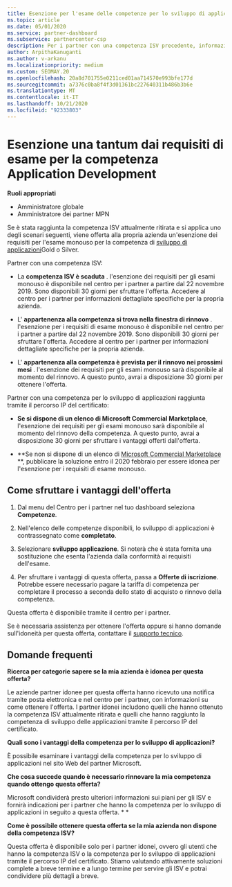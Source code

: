```yaml
---
title: Esenzione per l'esame delle competenze per lo sviluppo di applicazioni
ms.topic: article
ms.date: 05/01/2020
ms.service: partner-dashboard
ms.subservice: partnercenter-csp
description: Per i partner con una competenza ISV precedente, informazioni su come ottenere un'esenzione per i requisiti di esame monouso per la competenza di sviluppo delle applicazioni
author: ArpithaKanuganti
ms.author: v-arkanu
ms.localizationpriority: medium
ms.custom: SEOMAY.20
ms.openlocfilehash: 20a8d701755e0211ced01aa714570e993bfe177d
ms.sourcegitcommit: a7376c0ba8f4f3d01361bc227640311b486b3b6e
ms.translationtype: MT
ms.contentlocale: it-IT
ms.lasthandoff: 10/21/2020
ms.locfileid: "92333803"
---
```

# <a name="one-time-exam-requirements-exemption-for-the-application-development-competency"></a>Esenzione una tantum dai requisiti di esame per la competenza Application Development

**Ruoli appropriati**

- Amministratore globale
- Amministratore dei partner MPN

Se è stata raggiunta la competenza ISV attualmente ritirata e si applica uno degli scenari seguenti, viene offerta alla propria azienda un'esenzione dei requisiti per l'esame monouso per la competenza di [sviluppo di applicazioni](https://partner.microsoft.com/membership/application-development-competency)Gold o Silver. 

Partner con una competenza ISV:

- La **competenza ISV è scaduta** . l'esenzione dei requisiti per gli esami monouso è disponibile nel centro per i partner a partire dal 22 novembre 2019. Sono disponibili 30 giorni per sfruttare l'offerta. Accedere al centro per i partner per informazioni dettagliate specifiche per la propria azienda.

- L' **appartenenza alla competenza si trova nella finestra di rinnovo** . l'esenzione per i requisiti di esame monouso è disponibile nel centro per i partner a partire dal 22 novembre 2019. Sono disponibili 30 giorni per sfruttare l'offerta. Accedere al centro per i partner per informazioni dettagliate specifiche per la propria azienda.

- L' **appartenenza alla competenza è prevista per il rinnovo nei prossimi mesi** . l'esenzione dei requisiti per gli esami monouso sarà disponibile al momento del rinnovo. A questo punto, avrai a disposizione 30 giorni per ottenere l'offerta.

Partner con una competenza per lo sviluppo di applicazioni raggiunta tramite il percorso IP del certificato:

- **Se si dispone di un elenco di Microsoft Commercial Marketplace**, l'esenzione dei requisiti per gli esami monouso sarà disponibile al momento del rinnovo della competenza. A questo punto, avrai a disposizione 30 giorni per sfruttare i vantaggi offerti dall'offerta.

- **Se non si dispone di un elenco di [Microsoft Commercial Marketplace](https://azure.microsoft.com/overview/commercial-marketplace/) **, pubblicare la soluzione entro il 2020 febbraio per essere idonea per l'esenzione per i requisiti di esame monouso.

## <a name="how-to-take-advantage-of-your-offer"></a>Come sfruttare i vantaggi dell'offerta

1. Dal menu del Centro per i partner nel tuo dashboard seleziona **Competenze**.
2. Nell'elenco delle competenze disponibili, lo sviluppo di applicazioni è contrassegnato come **completato**.

3. Selezionare **sviluppo applicazione**. Si noterà che è stata fornita una sostituzione che esenta l'azienda dalla conformità ai requisiti dell'esame. 

4. Per sfruttare i vantaggi di questa offerta, passa a **Offerte di iscrizione**. Potrebbe essere necessario pagare la tariffa di competenza per completare il processo a seconda dello stato di acquisto o rinnovo della competenza. 

Questa offerta è disponibile tramite il centro per i partner.

Se è necessaria assistenza per ottenere l'offerta oppure si hanno domande sull'idoneità per questa offerta, contattare il [supporto tecnico](https://partner.microsoft.com/Support). 

## <a name="frequently-asked-questions"></a>Domande frequenti

**Ricerca per categorie sapere se la mia azienda è idonea per questa offerta?**

Le aziende partner idonee per questa offerta hanno ricevuto una notifica tramite posta elettronica e nel centro per i partner, con informazioni su come ottenere l'offerta. I partner idonei includono quelli che hanno ottenuto la competenza ISV attualmente ritirata e quelli che hanno raggiunto la competenza di sviluppo delle applicazioni tramite il percorso IP del certificato. 

**Quali sono i vantaggi della competenza per lo sviluppo di applicazioni?**

È possibile esaminare i vantaggi della competenza per lo sviluppo di applicazioni nel sito Web del partner Microsoft. 

**Che cosa succede quando è necessario rinnovare la mia competenza quando ottengo questa offerta?** 

Microsoft condividerà presto ulteriori informazioni sui piani per gli ISV e fornirà indicazioni per i partner che hanno la competenza per lo sviluppo di applicazioni in seguito a questa offerta. * *  

**Come è possibile ottenere questa offerta se la mia azienda non dispone della competenza ISV?**

Questa offerta è disponibile solo per i partner idonei, ovvero gli utenti che hanno la competenza ISV o la competenza per lo sviluppo di applicazioni tramite il percorso IP del certificato. Stiamo valutando attivamente soluzioni complete a breve termine e a lungo termine per servire gli ISV e potrai condividere più dettagli a breve. 


